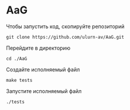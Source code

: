 # AaG

Чтобы запустить код, скопируйте репозиторий
```
git clone https://github.com/ulurn-av/AaG.git
```
Перейдите в директорию
```
cd ./AaG
```

Создайте исполняемый файл
```
make tests
```

Запустите исполняемый файл
```
./tests
```
